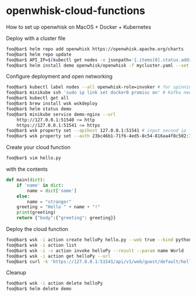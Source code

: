 # openwhisk-cloud-functions

How to set up openwhisk on MacOS + Docker + Kubernetes

Deploy with a cluster file

```bash
foo@bar$ helm repo add openwhisk https://openwhisk.apache.org/charts
foo@bar$ helm repo update
foo@bar$ API_IP=$(kubectl get nodes -o jsonpath='{.items[0].status.addresses[?(@.type=="InternalIP")].address}')
foo@bar$ helm install demo openwhisk/openwhisk -f mycluster.yaml --set whisk.ingress.apiHostName=${API_IP}
```

Configure deployment and open networking

```bash
foo@bar$ kubectl label nodes --all openwhisk-role=invoker # for spinning up new resources
foo@bar$ minikube ssh 'sudo ip link set docker0 promisc on' # Kafka needs hairpin mode
foo@bar$ kubectl get all
foo@bar$ brew install wsk wskdeploy
foo@bar$ helm status demo
foo@bar$ minikube service demo-nginx --url
    http://127.0.0.1:51540 <= http
    https://127.0.0.1:51541 <= https
foo@bar$ wsk property set --apihost 127.0.0.1:51541 # input second ip for https
foo@bar$ wsk property set --auth 23bc46b1-71f6-4ed5-8c54-816aa4f8c502:123zO3xZCLrMN6v2BKK1dXYFpXlPkccOFqm12CdAsMgRU4VrNZ9lyGVCGuMDGIwP # default credential for guest account
```

Create your cloud function

```bash
foo@bar$ vim hello.py
```

with the contents

```python
def main(dict):
    if 'name' in dict:
        name = dict['name']
    else:
        name = "stranger"
    greeting = "Hello " + name + "!"
    print(greeting)
    return {"body":{"greeting": greeting}}
```

Deploy the cloud function

```bash
foo@bar$ wsk -i action create helloPy hello.py --web true --kind python:3 # --web publishes the api to /api/v1/web
foo@bar$ wsk -i action list
foo@bar$ wsk -i -v action invoke helloPy --result --param name World
foo@bar$ wsk -i action get helloPy --url
foo@bar$ curl -k 'https://127.0.0.1:51541/api/v1/web/guest/default/helloPy' -H "Content-Type: application/json" -d '{"name":"World"}'
```

Cleanup

```bash
foo@bar$ wsk -i action delete helloPy
foo@bar$ helm delete demo
```
